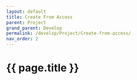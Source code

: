 ```yaml
---
layout: default
title: Create From Access
parent: Project
grand_parent: Develop
permalink: /develop/Project/Create-from-access/
nav_order: 2
---
```


# {{ page.title }}

